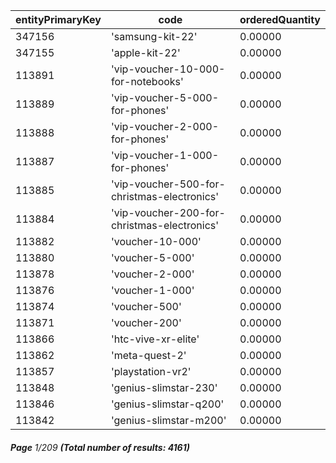 | entityPrimaryKey | code                                        | orderedQuantity |
| ---------------- | ------------------------------------------- | --------------- |
| 347156           | 'samsung-kit-22'                            | 0.00000         |
| 347155           | 'apple-kit-22'                              | 0.00000         |
| 113891           | 'vip-voucher-10-000-for-notebooks'          | 0.00000         |
| 113889           | 'vip-voucher-5-000-for-phones'              | 0.00000         |
| 113888           | 'vip-voucher-2-000-for-phones'              | 0.00000         |
| 113887           | 'vip-voucher-1-000-for-phones'              | 0.00000         |
| 113885           | 'vip-voucher-500-for-christmas-electronics' | 0.00000         |
| 113884           | 'vip-voucher-200-for-christmas-electronics' | 0.00000         |
| 113882           | 'voucher-10-000'                            | 0.00000         |
| 113880           | 'voucher-5-000'                             | 0.00000         |
| 113878           | 'voucher-2-000'                             | 0.00000         |
| 113876           | 'voucher-1-000'                             | 0.00000         |
| 113874           | 'voucher-500'                               | 0.00000         |
| 113871           | 'voucher-200'                               | 0.00000         |
| 113866           | 'htc-vive-xr-elite'                         | 0.00000         |
| 113862           | 'meta-quest-2'                              | 0.00000         |
| 113857           | 'playstation-vr2'                           | 0.00000         |
| 113848           | 'genius-slimstar-230'                       | 0.00000         |
| 113846           | 'genius-slimstar-q200'                      | 0.00000         |
| 113842           | 'genius-slimstar-m200'                      | 0.00000         |

###### **Page** 1/209 **(Total number of results: 4161)**
